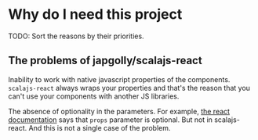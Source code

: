 # Why do I need this project

TODO: Sort the reasons by their priorities.

## The problems of japgolly/scalajs-react

Inability to work with native javascript properties of the components.
`scalajs-react` always wraps your properties and that's the reason that
you can't use your components with another JS libraries.

The absence of optionality in the parameters. For example, [the react
documentation](https://facebook.github.io/react/docs/react-api.html#createelement)
says that `props` parameter is optional. But not in scalajs-react. And
this is not a single case of the problem.
